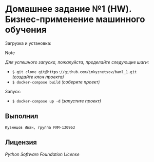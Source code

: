 # Домашнее задание №1 (HW). Бизнес-применение машинного обучения

Загрузка и установка:
> [!NOTE]
> *Для успешного запуска, пожалуйста, проделайте следующие шаги:*
- `$ git clone git@https://github.com/imkyznetsov/baml_1.git` *(создайте клон проекта)*
- `$ docker-compose build` *(соберите проект)*

Запуск:
- `$ docker-compose up -d` *(запустите проект)*

## Выполнил

```
Кузнецов Иван, группа РИМ-130963
```
## Лицензия
_Python Software Foundation License_